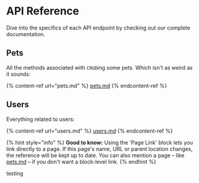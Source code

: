# API Reference

Dive into the specifics of each API endpoint by checking out our complete documentation.

## Pets

All the methods associated with `CRUD`ing some pets. Which isn't as weird as it sounds:

{% content-ref url="pets.md" %}
[pets.md](pets.md)
{% endcontent-ref %}

## Users

Everything related to users:

{% content-ref url="users.md" %}
[users.md](users.md)
{% endcontent-ref %}

{% hint style="info" %}
**Good to know:** Using the 'Page Link' block lets you link directly to a page. If this page's name, URL or parent location changes, the reference will be kept up to date. You can also mention a page – like [pets.md](pets.md "mention") – if you don't want a block-level link.
{% endhint %}

testing
